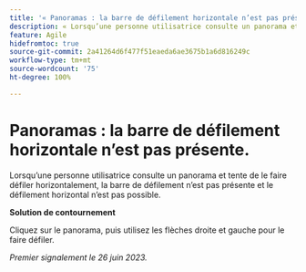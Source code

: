 ```yaml
---
title: '« Panoramas : la barre de défilement horizontale n’est pas présente »'
description: « Lorsqu’une personne utilisatrice consulte un panorama et tente de le faire défiler horizontalement, la barre de défilement n’est pas présente et le défilement horizontal n’est pas possible »
feature: Agile
hidefromtoc: true
source-git-commit: 2a41264d6f477f51eaeda6ae3675b1a6d816249c
workflow-type: tm+mt
source-wordcount: '75'
ht-degree: 100%

---
```



# Panoramas : la barre de défilement horizontale n’est pas présente.

Lorsqu’une personne utilisatrice consulte un panorama et tente de le faire défiler horizontalement, la barre de défilement n’est pas présente et le défilement horizontal n’est pas possible.

**Solution de contournement**

Cliquez sur le panorama, puis utilisez les flèches droite et gauche pour le faire défiler.

_Premier signalement le 26 juin 2023._


